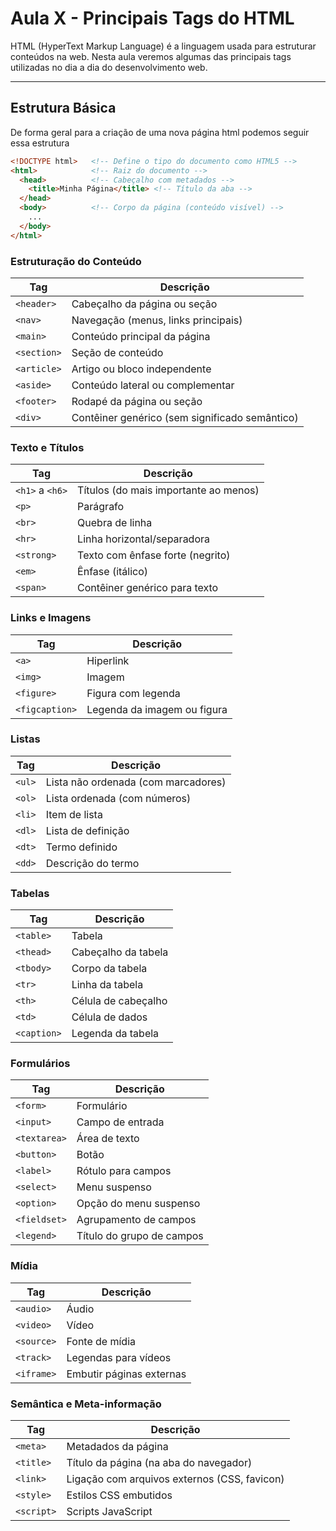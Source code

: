 # Aula X - Principais Tags do HTML

HTML (HyperText Markup Language) é a linguagem usada para estruturar conteúdos na web. Nesta aula veremos algumas das principais tags utilizadas no dia a dia do desenvolvimento web.

---

## Estrutura Básica

De forma geral para a criação de uma nova página html podemos seguir essa estrutura

```html
<!DOCTYPE html>   <!-- Define o tipo do documento como HTML5 -->
<html>            <!-- Raiz do documento -->
  <head>          <!-- Cabeçalho com metadados -->
    <title>Minha Página</title> <!-- Título da aba -->
  </head>
  <body>          <!-- Corpo da página (conteúdo visível) -->
    ...
  </body>
</html>
```
### Estruturação do Conteúdo

| Tag         | Descrição                                      |
| ----------- | ---------------------------------------------- |
| `<header>`  | Cabeçalho da página ou seção                   |
| `<nav>`     | Navegação (menus, links principais)            |
| `<main>`    | Conteúdo principal da página                   |
| `<section>` | Seção de conteúdo                              |
| `<article>` | Artigo ou bloco independente                   |
| `<aside>`   | Conteúdo lateral ou complementar               |
| `<footer>`  | Rodapé da página ou seção                      |
| `<div>`     | Contêiner genérico (sem significado semântico) |

### Texto e Títulos
| Tag             | Descrição                             |
| --------------- | ------------------------------------- |
| `<h1>` a `<h6>` | Títulos (do mais importante ao menos) |
| `<p>`           | Parágrafo                             |
| `<br>`          | Quebra de linha                       |
| `<hr>`          | Linha horizontal/separadora           |
| `<strong>`      | Texto com ênfase forte (negrito)      |
| `<em>`          | Ênfase (itálico)                      |
| `<span>`        | Contêiner genérico para texto         |


### Links e Imagens
| Tag            | Descrição                   |
| -------------- | --------------------------- |
| `<a>`          | Hiperlink                   |
| `<img>`        | Imagem                      |
| `<figure>`     | Figura com legenda          |
| `<figcaption>` | Legenda da imagem ou figura |


### Listas
| Tag    | Descrição                           |
| ------ | ----------------------------------- |
| `<ul>` | Lista não ordenada (com marcadores) |
| `<ol>` | Lista ordenada (com números)        |
| `<li>` | Item de lista                       |
| `<dl>` | Lista de definição                  |
| `<dt>` | Termo definido                      |
| `<dd>` | Descrição do termo                  |

### Tabelas
| Tag         | Descrição           |
| ----------- | ------------------- |
| `<table>`   | Tabela              |
| `<thead>`   | Cabeçalho da tabela |
| `<tbody>`   | Corpo da tabela     |
| `<tr>`      | Linha da tabela     |
| `<th>`      | Célula de cabeçalho |
| `<td>`      | Célula de dados     |
| `<caption>` | Legenda da tabela   |


### Formulários
| Tag          | Descrição                 |
| ------------ | ------------------------- |
| `<form>`     | Formulário                |
| `<input>`    | Campo de entrada          |
| `<textarea>` | Área de texto             |
| `<button>`   | Botão                     |
| `<label>`    | Rótulo para campos        |
| `<select>`   | Menu suspenso             |
| `<option>`   | Opção do menu suspenso    |
| `<fieldset>` | Agrupamento de campos     |
| `<legend>`   | Título do grupo de campos |


### Mídia
| Tag        | Descrição                |
| ---------- | ------------------------ |
| `<audio>`  | Áudio                    |
| `<video>`  | Vídeo                    |
| `<source>` | Fonte de mídia           |
| `<track>`  | Legendas para vídeos     |
| `<iframe>` | Embutir páginas externas |

### Semântica e Meta-informação
| Tag        | Descrição                                    |
| ---------- | -------------------------------------------- |
| `<meta>`   | Metadados da página                          |
| `<title>`  | Título da página (na aba do navegador)       |
| `<link>`   | Ligação com arquivos externos (CSS, favicon) |
| `<style>`  | Estilos CSS embutidos                        |
| `<script>` | Scripts JavaScript                           |
